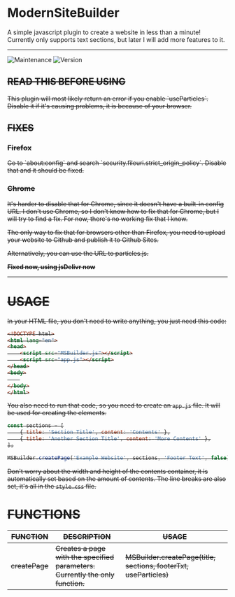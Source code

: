 # ModernSiteBuilder
A simple javascript plugin to create a website in less than a minute! Currently only supports text sections, but later I will add more features to it.

---

<img alt="Maintenance" src="https://img.shields.io/badge/Maintained-yes-green" /> <img alt="Version" src="https://img.shields.io/badge/Version-1.0.0-yellow" />

<del>
<h2>READ THIS BEFORE USING</h2>
This plugin will most likely return an error if you enable `useParticles`. Disable it if it's causing problems, it is because of your browser.
<h2>FIXES</h2>
<h3>Firefox</h3>
Go to `about:config` and search `security.fileuri.strict_origin_policy`. Disable that and it should be fixed.
<h3>Chrome</h3>
It's harder to disable that for Chrome, since it doesn't have a built-in config URL. I don't use Chrome, so I don't know how to fix that for Chrome, but I will try to find a fix. For now, there's no working fix that I know.

The only way to fix that for browsers other than Firefox, you need to upload your website to Github and publish it to Github Sites.

Alternatively, you can use the URL to particles.js.
</del>

**Fixed now, using jsDelivr now**

---

# USAGE

In your HTML file, you don't need to write anything, you just need this code:
```html
<!DOCTYPE html>
<html lang="en">
<head>
    <script src="MSBuilder.js"></script>
    <script src="app.js"></script>
</head>
<body>
    
</body>
</html>
```

You also need to run that code, so you need to create an `app.js` file. It will be used for creating the elements.
```javascript
const sections = [
    { title: 'Section Title', content: 'Contents' },
    { title: 'Another Section Title', content: 'More Contents' },
];

MSBuilder.createPage('Example Website', sections, 'Footer Text', false);
```

Don't worry about the width and height of the contents container, it is automatically set based on the amount of contents. The line breaks are also set, it's all in the `style.css` file.

# FUNCTIONS

| FUNCTION   | DESCRIPTION                                                                | USAGE                                                          |
|------------|----------------------------------------------------------------------------|----------------------------------------------------------------|
| createPage | Creates a page with the specified parameters. Currently the only function. | MSBuilder.createPage(title, sections, footerTxt, useParticles) |
